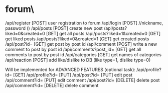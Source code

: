 # forum\

/api/register [POST] user registration to forum
/api/login [POST] //nickname, password ()
/api/posts [POST] create new post
/api/posts?liked=0&created=0 [GET] get all posts
/api/posts?liked=1&created=0 [GET] get liked posts
/api/posts?liked=0&created=1 [GET] get created posts
/api/post?id= [GET] get post by post id
/api/comment [POST] write a new comment to post by post id
/api/comments?post_id= [GET] get all comments to post by post id
/api/categories [GET] get names of categories
/api/reaction [POST] add like/dislike to DB (like type=1, dislike type=0)



Will be implemented for ADVANCED FEATURES (optional task):
/api/profile?id= [GET]
/api/profile?id= [PUT]
/api/post?id= [PUT] edit post
/api/comment?id= [PUT] edit comment
/api/post?id= [DELETE] delete post
/api/comment?id= [DELETE] delete comment